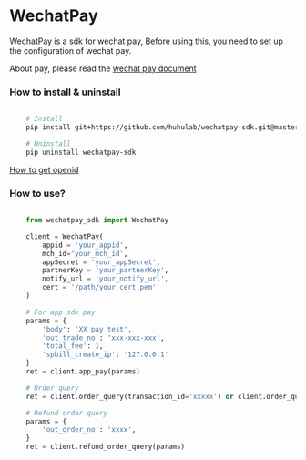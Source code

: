 WechatPay
=============

WechatPay is a sdk for wechat pay, Before using this, you need to set up the configuration of wechat pay.

About pay, please read the [wechat pay document](https://pay.weixin.qq.com/wiki/doc/api/index.html)

### How to install & uninstall

``` bash

    # Install
    pip install git+https://github.com/huhulab/wechatpay-sdk.git@master

    # Uninstall
    pip uninstall wechatpay-sdk

```


[How to get openid](https://pay.weixin.qq.com/wiki/doc/api/app.php?chapter=4_4)

### How to use?

``` python

    from wechatpay_sdk import WechatPay

    client = WechatPay(
        appid = 'your_appid',
        mch_id='your_mch_id',
        appSecret = 'your_appSecret',
        partnerKey = 'your_partnerKey',
        notify_url = 'your_notify_url',
        cert = '/path/your_cert.pem'
    )

    # For app sdk pay
    params = {
        'body': 'XX pay test',
        'out_trade_no': 'xxx-xxx-xxx',
        'total_fee': 1,
        'spbill_create_ip': '127.0.0.1'
    }
    ret = client.app_pay(params)

    # Order query
    ret = client.order_query(transaction_id='xxxxx') or client.order_query(out_trade_no='xxxx')

    # Refund order query
    params = {
        'out_order_no': 'xxxx',
    }
    ret = client.refund_order_query(params)

```

